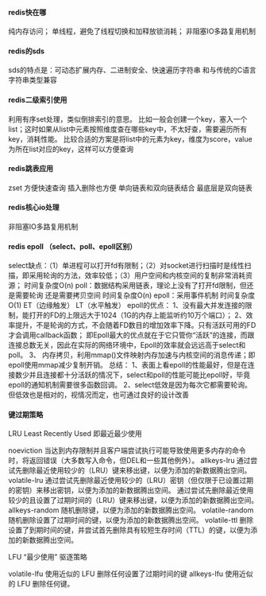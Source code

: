 #### redis快在哪
纯内存访问；
单线程，避免了线程切换和加释放锁消耗；
非阻塞IO多路复用机制

#### redis的sds
sds的特点是：可动态扩展内存、二进制安全、快速遍历字符串 和与传统的C语言字符串类型兼容

#### redis二级索引使用
利用有序set处理，类似倒排索引的意思。
比如一般会创建一个key，塞入一个list；这时如果从list中元素按照维度查在哪些key中，不太好查，需要遍历所有key，消耗性能。
比较合适的方案是将list中的元素为key，维度为score，value为所在list对应的key，这样可以方便查询

#### redis跳表应用
zset  方便快速查询  插入删除也方便  单向链表和双向链表结合  最底层是双向链表

#### redis核心io处理
非阻塞IO多路复用机制

#### redis epoll （select、poll、epoll区别）
select缺点：（1）单进程可以打开fd有限制；（2）对socket进行扫描时是线性扫描，即采用轮询的方法，效率较低；（3）用户空间和内核空间的复制非常消耗资源； 时间复杂度O(n)
poll：数据结构采用链表，理论上没有了打开fd限制，但还是需要轮询 还是需要拷贝空间  时间复杂度O(n)
epoll：采用事件机制  时间复杂度O(1)   ET（边缘触发） LT（水平触发）
epoll的优点：
1、没有最大并发连接的限制，能打开的FD的上限远大于1024（1G的内存上能监听约10万个端口）；
2、效率提升，不是轮询的方式，不会随着FD数目的增加效率下降。只有活跃可用的FD才会调用callback函数；
即Epoll最大的优点就在于它只管你“活跃”的连接，而跟连接总数无关，因此在实际的网络环境中，Epoll的效率就会远远高于select和poll。
3、 内存拷贝，利用mmap()文件映射内存加速与内核空间的消息传递；即epoll使用mmap减少复制开销。
总结：
1、表面上看epoll的性能最好，但是在连接数少并且连接都十分活跃的情况下，select和poll的性能可能比epoll好，毕竟epoll的通知机制需要很多函数回调。
2、select低效是因为每次它都需要轮询。但低效也是相对的，视情况而定，也可通过良好的设计改善 

#### 键过期策略
LRU Least Recently Used 即最近最少使用

noeviction
当达到内存限制并且客户端尝试执行可能导致使用更多内存的命令时，将返回错误（大多数写入命令，但DEL和一些其他例外）。
allkeys-lru
通过尝试先删除最近使用较少的（LRU）键来移出键，以便为添加的新数据腾出空间。
volatile-lru
通过尝试先删除最近使用较少的（LRU）密钥（但仅限于已设置过期的密钥）来移出密钥，以便为添加的新数据腾出空间。
通过尝试先删除最近使用较少的且设置了过期时间的（LRU）键来移出键，以便为添加的新数据腾出空间。
allkeys-random
随机删除键，以便为添加的新数据腾出空间。
volatile-random
随机删除设置了过期时间的键，以便为添加的新数据腾出空间。
volatile-ttl
删除设置了到期时间的键，并尝试首先删除具有较短生存时间（TTL）的键，以便为添加的新数据腾出空间。

LFU “最少使用” 驱逐策略

volatile-lfu
使用近似的 LFU 删除任何设置了过期时间的键
allkeys-lfu
使用近似的 LFU 删除任何键。
